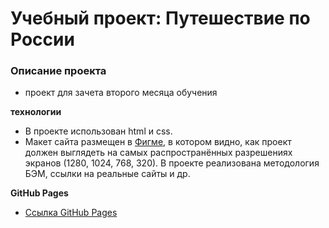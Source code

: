 # Учебный проект: Путешествие по России

### Описание проекта
* проект для зачета второго месяца обучения

**технологии**
* В проекте использован html и css.
* Макет сайта размещен в [Фигме](https://www.figma.com/file/5S2WSbEFL6awjVWJ0NWL8Q/Sprint-3_-Russia-_-desktop-mobile?node-id=28503%3A0), в котором видно, как проект должен выглядеть на самых распространённых разрешениях экранов (1280, 1024, 768, 320).
В проекте реализована методология БЭМ, ссылки на реальные сайты и др.

**GitHub Pages**

* [Ссылка GitHub Pages](https://karkachevich.github.io/russian-travel/)
